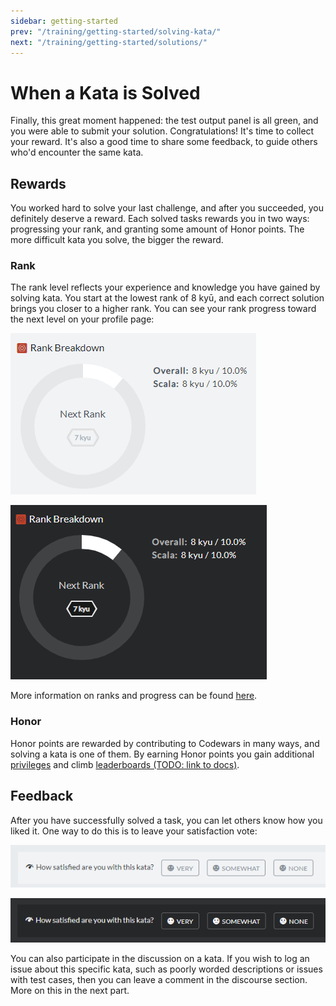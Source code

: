 ```yaml
---
sidebar: getting-started
prev: "/training/getting-started/solving-kata/"
next: "/training/getting-started/solutions/"
---
```


# When a Kata is Solved

Finally, this great moment happened: the test output panel is all green, and you were able to submit your solution. Congratulations! It's time to collect your reward. It's also a good time to share some feedback, to guide others who'd encounter the same kata.

## Rewards

You worked hard to solve your last challenge, and after you succeeded, you definitely deserve a reward. Each solved tasks rewards you in two ways: progressing your rank, and granting some amount of Honor points. The more difficult kata you solve, the bigger the reward.

### Rank

The rank level reflects your experience and knowledge you have gained by solving kata. You start at the lowest rank of 8 kyū, and each correct solution brings you closer to a higher rank. You can see your rank progress toward the next level on your profile page:

<div class="block dark:hidden">

![rank progress](./img/solving_01_rank-progress_light.png)

</div>
<div class="hidden dark:block">

![rank progress](./img/solving_01_rank-progress_dark.png)

</div>

More information on ranks and progress can be found [here](/concepts/gamification/ranks/).

### Honor

Honor points are rewarded by contributing to Codewars in many ways, and solving a kata is one of them. By earning Honor points you gain additional [privileges](/concepts/gamification/privileges/) and climb [leaderboards (TODO: link to docs)]().

## Feedback

After you have successfully solved a task, you can let others know how you liked it. One way to do this is to leave your satisfaction vote:

<div class="block dark:hidden">

![satisfaction vote](./img/solving_02_vote_light.png)

</div>
<div class="hidden dark:block">

![satisfaction vote](./img/solving_02_vote_dark.png)

</div>

You can also participate in the discussion on a kata. If you wish to log an issue about this specific kata, such as poorly worded descriptions or issues with test cases, then you can leave a comment in the discourse section. More on this in the next part.
